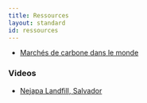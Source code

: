 ```yaml
---
title: Ressources
layout: standard
id: ressources
---
```


* [Marchés de carbone dans le monde](https://icapcarbonaction.com/en/ets-map)

### Videos

* [Nejapa Landfill, Salvador](https://www.youtube.com/watch?v=qoLbAnRYuf8)
